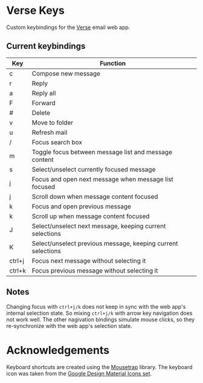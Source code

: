 Verse Keys
=========
Custom keybindings for the [Verse](https://mail.notes.na.collabserv.com/verse) email web app.

## Current keybindings

| Key | Function |
| --- | -------- |
|  c  | Compose new message  |
|  r  | Reply |
|  a  | Reply all |
|  F  | Forward |
|  #  | Delete |
|  v  | Move to folder |
|  u  | Refresh mail |
|  /  | Focus search box |
|  m  | Toggle focus between message list and message content |
|  s  | Select/unselect currently focused message |
|  j  | Focus and open next message when message list focused |
|  j  | Scroll down when message content focused |
|  k  | Focus and open previous message |
|  k  | Scroll up when message content focused |
|  J  | Select/unselect next message, keeping current selections |
|  K  | Select/unselect previous message, keeping current selections |
|  ctrl+j  | Focus next message without selecting it |
|  ctrl+k  | Focus previous message without selecting it |

## Notes

Changing focus with `ctrl+j/k` does not keep in sync with the web app's
internal selection state. So mixing `ctrl+j/k` with arrow key navigation does
not work well. The other nagivation bindings simulate mouse clicks, so they
re-synchronize with the web app's selection state.

Acknowledgements
================
Keyboard shortcuts are created using the [Mousetrap](https://craig.is/killing/mice) library.
The keyboard icon was taken from the [Google Design Material Icons set](https://design.google.com/icons/).
